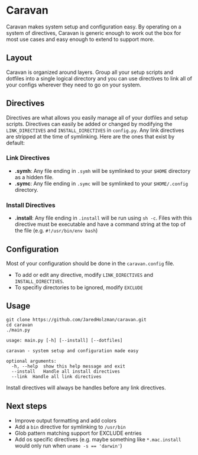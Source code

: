 # Caravan

Caravan makes system setup and configuration easy. By operating on a system of directives, Caravan is generic enough to work out the box for most use cases and easy enough to extend to support more.

## Layout
Caravan is organized around layers. Group all your setup scripts and dotfiles into a single logical directory and you can use directives to link all of your configs wherever they need to go on your system.

## Directives
Directives are what allows you easily manage all of your dotfiles and setup scripts. Directives can easily be added or changed by modifying the `LINK_DIRECTIVES` and `INSTALL_DIRECTIVES` in `config.py`. Any link directives are stripped at the time of symlinking.
Here are the ones that exist by default:
### Link Directives
* **.symh**: Any file ending in `.symh` will be symlinked to your `$HOME` directory as a hidden file.
* **.symc**: Any file ending in `.symc` will be symlinked to your `$HOME/.config` directory. 
### Install Directives
* **.install**: Any file ending in `.install` will be run using `sh -c`. Files with this directive must be executable and have a command string at the top of the file (e.g. `#!/usr/bin/env bash`)

## Configuration
Most of your configuration should be done in the `caravan.config` file. 
* To add or edit any directive, modify `LINK_DIRECTIVES` and `INSTALL_DIRECTIVES`. 
* To specifiy directories to be ignored, modify `EXCLUDE`

## Usage
```
git clone https://github.com/JaredHolzman/caravan.git
cd caravan
./main.py
```

```
usage: main.py [-h] [--install] [--dotfiles]

caravan - system setup and configuration made easy

optional arguments:
  -h, --help  show this help message and exit
  --install   Handle all install directives
  --link  Handle all link directives
```
Install directives will always be handles before any link directives.

## Next steps
* Improve output formatting and add colors
* Add a `bin` directive for symlinking to `/usr/bin`
* Glob pattern matching support for EXCLUDE entries
* Add os specific directives (e.g. maybe something like `*.mac.install` would only run when `uname -s == 'darwin'`)

